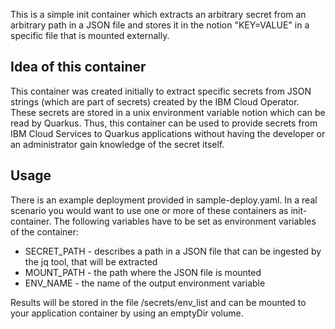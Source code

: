 This is a simple init container which extracts an arbitrary secret from an arbitrary path in a JSON file and stores it in the notion "KEY=VALUE" in a specific file that is mounted externally.

## Idea of this container
This container was created initially to extract specific secrets from JSON strings (which are part of secrets) created by the IBM Cloud Operator. These secrets are stored in a unix environment variable notion which can be read by Quarkus. Thus, this container can be used to provide secrets from IBM Cloud Services to Quarkus applications without having the developer or an administrator gain knowledge of the secret itself.

## Usage
There is an example deployment provided in sample-deploy.yaml. In a real scenario you would want to use one or more of these containers as init-container. The following variables have to be set as environment variables of the container:
* SECRET_PATH - describes a path in a JSON file that can be ingested by the jq tool, that will be extracted
* MOUNT_PATH -  the path where the JSON file is mounted
* ENV_NAME - the name of the output environment variable

Results will be stored in the file /secrets/env_list and can be mounted to your application container by using an emptyDir volume.